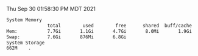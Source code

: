 Thu Sep 30 01:58:30 PM MDT 2021
```bash
System Memory
               total        used        free      shared  buff/cache   available
Mem:           7.7Gi       1.1Gi       4.7Gi       8.0Mi       1.9Gi       6.3Gi
Swap:          7.6Gi       876Mi       6.8Gi
System Storage
662M	.
```
